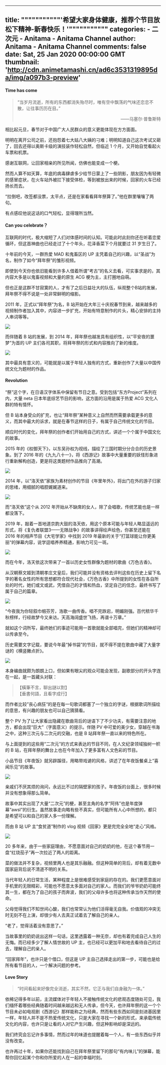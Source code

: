 
---
title: """""""""""'希望大家身体健康，推荐个节目放松下精神-新春快乐！'"""""""""""
categories: 
    - 二次元
    - Anitama - Anitama Channel
author: Anitama - Anitama Channel
comments: false
date: Sat, 25 Jan 2020 00:00:00 GMT
thumbnail: 'http://cdn.animetamashi.cn/ad6c3531319895da/img/a097b3-preview'
---

<div>   
<h4><span href="#time-has-come" name="time-has-come">Time has come</span></h4>
<blockquote>
  <p>“当岁月流逝，所有的东西都消失殆尽时，唯有空中飘荡的气味还恋恋不散，让往事历历在目。”<br></p><p align="right">——马塞尔·普鲁斯特</p><p></p>
</blockquote>
<p>相比起元旦，春节对于中国广大人民群众的意义更能体现在方方面面。</p>
<p>明明在离开公司之前，还抱怨着七大姑八大姨的刁难；明明知道自己这次考试又砸了，回去还得以奥斯卡级的演技装作轻松自然，但临近 1 个月，又开始自觉看起火车票和机票。</p>
<p>感谢互联网，让回家相亲的所见所闻，仿佛也能变成一个梗。</p>
<p>然而人算不如天算，年底的病毒肆虐多少给节日蒙上了一些阴影，朋友因为有轻微的感冒症状，在火车站外被拦下接受体检，等到被放出来的时候，回家的火车已经扬长而去。</p>
<p>“拉倒吧，改签都没票，太平点，还是在家看看拜年祭算了。”他在群里嚷嚷了两句。</p>
<p>有点感叹他说这话的口气轻松，显得理所当然。</p>
<h4><span href="#can-you-celebrate-" name="can-you-celebrate-">Can you celebrate？</span></h4>
<p>互联网的时代，极大缩短了人们对体感时间的认知。可能此时此刻你还在听着恋爱循环，但这首神曲也已经走过了十个年头，花泽香菜下个月就要过 31 岁生日了。</p>
<p>十年前的今天，一群热爱 MAD 和鬼畜区的 UP 主凭着自己的兴趣，以“圣战”为名，制作了如今“拜年祭”的雏形视频。</p>
<p>即使到今天你也依旧能看到许多人借着所谓“考古”的名义去看，可实事求是的，其内容大多是以鬼畜视频和大量的原生 ACG 梗为主，主打圈地自萌。</p>
<p>但也正是这群不甘寂寞的人，才有了之后日益壮大的队伍，纵观整个B站的发展，拜年祭不得不说是一处非常鲜明的缩影。</p>
<p>2011 年，正式以“拜年祭”为名，B 站开始在大年三十庆祝春节到来，越来越多的视频制作者加入其中，内容进一步扩充，开始有特意制作的片头，精心安排的主持人串词等等。</p>
<p><img data-src="http://cdn.animetamashi.cn/ad6c3531319895da/img/a097b3-preview" alt=" " src="http://cdn.animetamashi.cn/ad6c3531319895da/img/a097b3-preview" referrerpolicy="no-referrer"></p>
<p>而伴随着 B 站的发展，到 2014 年，拜年祭也越发具有组织性，以“平安夜的噩梦”为首的 UP 主们各司其职，将拜年祭的形式和内容推向了新的维度。</p>
<p><img data-src="http://cdn.animetamashi.cn/ad6c3531319895da/img/438d97-preview" alt=" " src="http://cdn.animetamashi.cn/ad6c3531319895da/img/438d97-preview" referrerpolicy="no-referrer"></p>
<p>其中最具有意义的，可能就是以属于年轻人独有的方式，重新创作了大量以中国传统文化为题材的作品。</p>
<h4><span href="#revolution" name="revolution">Revolution</span></h4>
<p>“祭”这个字，在日语汉字体系中保留有节日之意。受到包括“东方Project”系列在内，大量 neta 日本年底综艺节目的影响，这方面的沿用是属于热爱 ACG 文化人群的特有情怀。</p>
<p>但 B 站本身受众的扩充，也让“拜年祭”某种意义上自然而然需要承载更多的意义，而其中最大的诉求，就是在春节这样的日子，有属于自己传统文化的节目。</p>
<p>顺应时代的变化，拜年祭的创作者们开始用自己的方式，讲述一个个属于中国文化的故事。</p>
<p>2015 年的《权御天下》，以东吴孙权为视线，描绘了三国时期分分合合的历史景象。到了 2016 年的《九九八十一》，将《西游记》故事中大量重要的妖怪形象进行重新解构创造，更是将这类题材作品推向了高潮。</p>
<p><img data-src="http://cdn.animetamashi.cn/ad6c3531319895da/img/993525-preview" alt=" " src="http://cdn.animetamashi.cn/ad6c3531319895da/img/993525-preview" referrerpolicy="no-referrer"></p>
<p>2014 年，以“洛天依”家族为素材创作的节目《年里年外》，将出门在外的游子归家的思绪，用细腻的唱腔娓娓道来。</p>
<p><img data-src="http://cdn.animetamashi.cn/ad6c3531319895da/img/4a6b3b-preview" alt=" " src="http://cdn.animetamashi.cn/ad6c3531319895da/img/4a6b3b-preview" referrerpolicy="no-referrer"></p>
<p>而“洛天依”这个从 2012 年开始从不缺席的女人，除了会唱歌，传统艺能也是一样都没落下。</p>
<p>2019 年，敲着一首地道京韵大鼓的洛天依，用这个原本可能与年轻人略显遥远的形式，将《复仇者联盟3——无限战争》的故事讲得绘声绘色，你甚至还能在 2016 年的相声节目《大宅学家》中找到 2019 年最新的关于“打篮球能让你更美丽“的弹幕内容，说学逗唱养养精通，影响力可见一斑。</p>
<p><img data-src="http://cdn.animetamashi.cn/ad6c3531319895da/img/e76e38-preview" alt=" " src="http://cdn.animetamashi.cn/ad6c3531319895da/img/e76e38-preview" referrerpolicy="no-referrer"></p>
<p>而在今年，洛天依这次带来了一首以历史女性群像为题材的歌曲《万色古香》。</p>
<p>从汉朝蔡文姬到清朝孝庄文皇后，我们可能并没有资格去评判这些在历史上留下名字的著名女性的所有思想都符合现代社会，《万色古香》中所提到的女性在各自所处的时代，她们或文或武，凭借自己的才情和热血，坚定自己的信念，最终书写了属于自己的篇章。</p>
<p><img data-src="http://cdn.animetamashi.cn/ad6c3531319895da/img/fcbb95-preview" alt=" " src="http://cdn.animetamashi.cn/ad6c3531319895da/img/fcbb95-preview" referrerpolicy="no-referrer"></p>
<p>“今夜我为你轻叙巾帼芬芳，浩歌一曲传香。唱不完跌宕，明媚刚强。百代秾华千秋榜样，行经故梦今又来访。天高海阔盛世飞扬，再谱十万章。”</p>
<p>就如这个词所写，最终她们的事迹可能用一首歌就能全部唱完，但她们的精神却可以传承至今。</p>
<p>历史需要文字记载，要说今年最“掉书袋”的节目，就不得不提在歌曲中藏了大量字谜的《横竖撇点折》。</p>
<p><img data-src="http://cdn.animetamashi.cn/ad6c3531319895da/img/3fc288-preview" alt=" " src="http://cdn.animetamashi.cn/ad6c3531319895da/img/3fc288-preview" referrerpolicy="no-referrer"></p>
<p>本身编曲就颇为朗朗上口，但如果有眼尖的观众可能会发现，副歌部分的开头字连在一起，是一首藏头对联：</p>
<blockquote>
  <p>【橫筆不言，聊出謎以對】<br>【垂書何語，且看字成行】</p>
</blockquote>
<p>而作者比较”丧心病狂“的是在每一句歌词都塞了一个独立的字谜，根据歌词所描绘的意思，有兴趣的朋友也可以自己猜猜看。</p>
<p>整个 PV 为了让大家看出隐藏在歌曲背后的谜语下了不少功夫，有需要注意的地方，都会出现“巨大”（字面意义）的提示。伴随 PV 中可爱的美少女，穿越在书海之中，这种三次元与二次元的交融，也是 B 站拜年祭一直以来的特色所在。</p>
<p>与上面提到的这些用“二次元”的方式来表达的节目不同，在人文纪录领域独树一帜的 B 站，在拜年祭的舞台上也在今年加入了更多富有人文色彩的节目。</p>
<p>小品节目《年夜饭》就另辟蹊径，用略带戏谑的风格，讲述了在年夜饭餐桌上“喜闻乐见”的故事。</p>
<p><img data-src="http://cdn.animetamashi.cn/ad6c3531319895da/img/160b15-preview" alt=" " src="http://cdn.animetamashi.cn/ad6c3531319895da/img/160b15-preview" referrerpolicy="no-referrer"></p>
<p>亲戚们不厌其烦的询问，永远比不过的隔壁家的孩子。年夜饭的台面上，很多时候并没有想象得那么简单。</p>
<p>故事中其实出现了大量“二次元”的梗，甚至主角的名字“阿伟”也是年度弹幕“awsl”的衍生。虽然故事走向略有些不真实，但可能所有人心中所想的，都只是希望可以和自己的家人多一份理解。</p>
<p>而由 B 站 UP 主“食贫道”制作的 vlog 视频《回家》更是完完全全地“走心”风格。</p>
<p><img data-src="http://cdn.animetamashi.cn/ad6c3531319895da/img/8d66e3-preview" alt=" " src="http://cdn.animetamashi.cn/ad6c3531319895da/img/8d66e3-preview" referrerpolicy="no-referrer"></p>
<p>20 多年来，由于一些家庭理由，不愿意面对自己的奶奶的他，在这个春节用一盘“红烧茄子”再一次拉近了两人的距离。</p>
<p>菜的做法并不复杂，视频里两人也是其乐融融。但这种简单的背后，却有着无数中国家庭背后说不清道不明的关系。</p>
<p>当代年轻人的日常生活，某种程度上是很难感受到家庭的存在的。我们更愿意面对手机里的无限精彩，可能也不愿意太多面对自己的家人。而我们的爷爷奶奶可能终其一生，都在为了自己的孩子而奔波，我们的父母许多也将这种传承当作天然的使命。</p>
<p>父母觉得我们不知世间心酸，我们也常常认为他们活得毫无自我。价值观的冲突无时无刻不在上演，却很少有人去真正试着去了解自己的亲人。</p>
<p>“老了，觉得活着没有意思了。”</p>
<p>当故事里的奶奶说出这样一句话，这里透露着一种无奈，却也有着完成自己人生的无悔。而已经多少了解人情世故的 UP 主，也已经可以更加平和地去看待自己的过去，理解自己的亲人。</p>
<p>“回家拜年”，也许只是个借口，但这是 UP 主自己选择走出的第一步，可能也是给所有看节目的人，一个解决问题的参考。</p>
<h4><span href="#love-story" name="love-story">Love Story</span></h4>
<blockquote>
  <p>“时间看起来好像完全消逝，其实不然，它正与我们自身融为一体。”</p>
</blockquote>
<p>依稀记得多年以前，主流媒体对于年轻人不接触传统文化的悲观态度随处可见，我们缅怀着哪些经典随着时间越来越远和无人传承，但今天，也许拜年祭的这一个个节目未必如电视剧《西游记》那样能称之为经典，然而有些东西如同是刻进基因里一样，年轻人并不是不热爱传统文化，只是大家在寻找一个新的形式，来承载传统文化的内容，也许只是让看的人对它产生兴趣，但这种影响却是深远的。</p>
<p>我们终究会忘记许多事情，然而过年的味道也提醒着每一个人，有一些东西似乎并没有改变。</p>
<p>也许再过十年，如果你还能找到自己在拜年祭里留下的那句“有内味儿”的弹幕，能帮你回忆起某个你和你所爱的人在一起的幸福时刻。</p>  
</div>
            